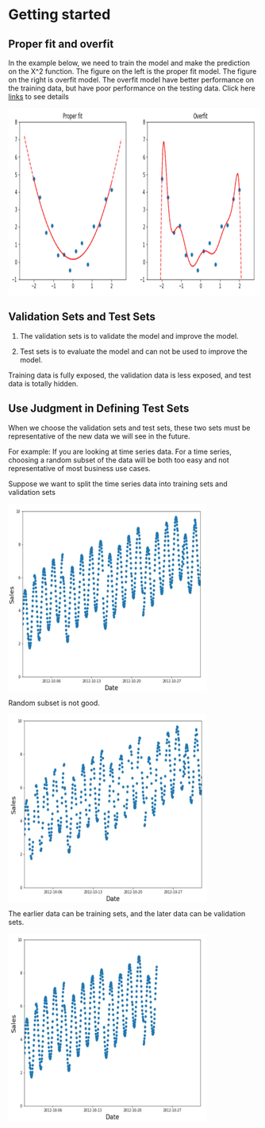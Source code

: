 # Getting started

## Proper fit and overfit

In the example below, we need to train the model and make the prediction on the X^2 function. The figure on the left is the proper fit model. The figure on the right is overfit model.
The overfit model have better performance on the training data, but have poor performance on the testing data.
Click here [links](https://github.com/fastai/fastbook/blob/master/01_intro.ipynb) to see details

<img src="/images/Proper_fit_and_over_fit.jpg" width = "800" height = "380" alt="" align=center />

## Validation Sets and Test Sets

1. The validation sets is to validate the model and improve the model. 

2. Test sets is to evaluate the model and can not be used to improve the model.

Training data is fully exposed, the validation data is less exposed, and test data is totally hidden.

## Use Judgment in Defining Test Sets

When we choose the validation sets and test sets, these two sets must be representative of the new data we will see in the future.

For example: 
If you are looking at time series data. For a time series, choosing a random subset of the data will be both too easy and not representative of most business use cases.

Suppose we want to split the time series data into training sets and validation sets

<img src="/images/time_series_data.jpg" width = "400" height = "380" alt="" align=center />

Random subset is not good.

<img src="/images/random_subset.jpg" width = "400" height = "380" alt="" align=center />

The earlier data can be training sets, and the later data can be validation sets.

<img src="/images/earlier_data.jpg" width = "400" height = "380" alt="" align=center />
